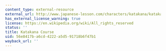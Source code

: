 ```yaml
---
content_type: external-resource
external_url: http://www.japanese-lesson.com/characters/katakana/katakana_drill/index.html
has_external_license_warning: true
license: https://en.wikipedia.org/wiki/All_rights_reserved
status: ''
title: Katakana Course
uid: 56e8417b-a6cd-4222-a5d5-91718b6f47b1
wayback_url: ''
---
```

